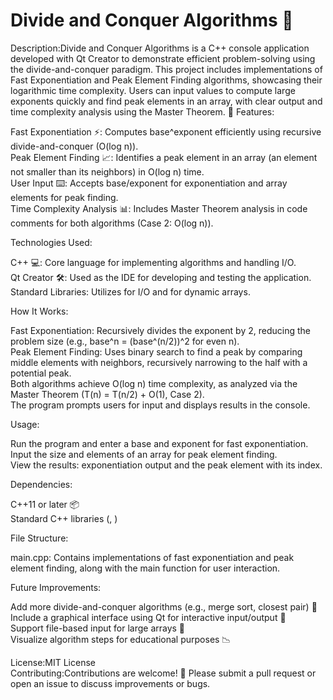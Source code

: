 # Divide and Conquer Algorithms 🚀
Description:Divide and Conquer Algorithms is a C++ console application developed with Qt Creator to demonstrate efficient problem-solving using the divide-and-conquer paradigm. This project includes implementations of Fast Exponentiation and Peak Element Finding algorithms, showcasing their logarithmic time complexity. Users can input values to compute large exponents quickly and find peak elements in an array, with clear output and time complexity analysis using the Master Theorem. 🧠
Features:  

Fast Exponentiation ⚡: Computes base^exponent efficiently using recursive divide-and-conquer (O(log n)).  
Peak Element Finding 📈: Identifies a peak element in an array (an element not smaller than its neighbors) in O(log n) time.  
User Input ⌨️: Accepts base/exponent for exponentiation and array elements for peak finding.  
Time Complexity Analysis 📊: Includes Master Theorem analysis in code comments for both algorithms (Case 2: O(log n)).

Technologies Used:  

C++ 💻: Core language for implementing algorithms and handling I/O.  
Qt Creator 🛠️: Used as the IDE for developing and testing the application.  
Standard Libraries: Utilizes <iostream> for I/O and <vector> for dynamic arrays.

How It Works:  

Fast Exponentiation: Recursively divides the exponent by 2, reducing the problem size (e.g., base^n = (base^(n/2))^2 for even n).  
Peak Element Finding: Uses binary search to find a peak by comparing middle elements with neighbors, recursively narrowing to the half with a potential peak.  
Both algorithms achieve O(log n) time complexity, as analyzed via the Master Theorem (T(n) = T(n/2) + O(1), Case 2).  
The program prompts users for input and displays results in the console.

Usage:  

Run the program and enter a base and exponent for fast exponentiation.  
Input the size and elements of an array for peak element finding.  
View the results: exponentiation output and the peak element with its index.

Dependencies:  

C++11 or later 📦  
Standard C++ libraries (<iostream>, <vector>)

File Structure:  

main.cpp: Contains implementations of fast exponentiation and peak element finding, along with the main function for user interaction.

Future Improvements:  

Add more divide-and-conquer algorithms (e.g., merge sort, closest pair) 🔢  
Include a graphical interface using Qt for interactive input/output 🎨  
Support file-based input for large arrays 📝  
Visualize algorithm steps for educational purposes 📉

License:MIT License  
Contributing:Contributions are welcome! 🙌 Please submit a pull request or open an issue to discuss improvements or bugs.
